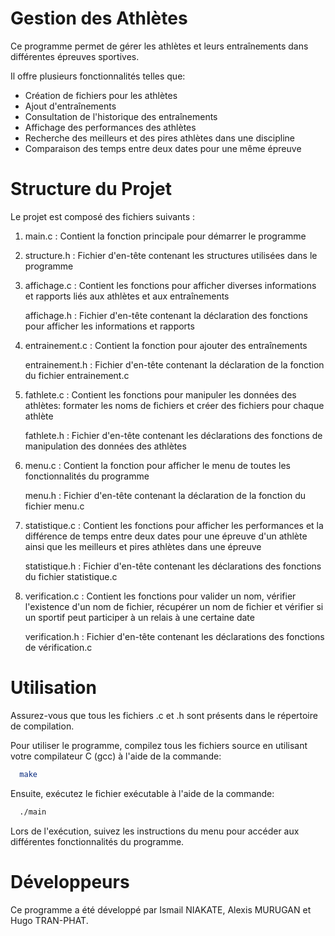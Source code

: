 # Gestion des Athlètes

Ce programme permet de gérer les athlètes et leurs entraînements dans différentes épreuves sportives. 

Il offre plusieurs fonctionnalités telles que:
  - Création de fichiers pour les athlètes
  - Ajout d'entraînements
  - Consultation de l'historique des entraînements
  - Affichage des performances des athlètes
  - Recherche des meilleurs et des pires athlètes dans une discipline
  - Comparaison des temps entre deux dates pour une même épreuve



# Structure du Projet
Le projet est composé des fichiers suivants :

1. main.c : Contient la fonction principale pour démarrer le programme


2. structure.h : Fichier d'en-tête contenant les structures utilisées dans le programme


3. affichage.c : Contient les fonctions pour afficher diverses informations et rapports liés aux athlètes et aux entraînements

   affichage.h : Fichier d'en-tête contenant la déclaration des fonctions pour afficher les informations et rapports


5. entrainement.c : Contient la fonction pour ajouter des entraînements
   
   entrainement.h : Fichier d'en-tête contenant la déclaration de la fonction du fichier entrainement.c


7. fathlete.c : Contient les fonctions pour manipuler les données des athlètes: formater les noms de fichiers et créer des fichiers pour chaque athlète
   
   fathlete.h : Fichier d'en-tête contenant les déclarations des fonctions de manipulation des données des athlètes


9. menu.c : Contient la fonction pour afficher le menu de toutes les fonctionnalités du programme
    
   menu.h : Fichier d'en-tête contenant la déclaration de la fonction du fichier menu.c


11. statistique.c : Contient les fonctions pour afficher les performances et la différence de temps entre deux dates pour une épreuve d'un athlète ainsi que les meilleurs et pires athlètes dans une épreuve
    
    statistique.h : Fichier d'en-tête contenant les déclarations des fonctions du fichier statistique.c


13. verification.c : Contient les fonctions pour valider un nom, vérifier l'existence d'un nom de fichier, récupérer un nom de fichier et vérifier si un sportif peut participer à un relais à une certaine date
    
    verification.h : Fichier d'en-tête contenant les déclarations des fonctions de vérification.c



# Utilisation
Assurez-vous que tous les fichiers .c et .h sont présents dans le répertoire de compilation.

Pour utiliser le programme, compilez tous les fichiers source en utilisant votre compilateur C (gcc) à l'aide de la commande:

```bash
  make
```
Ensuite, exécutez le fichier exécutable à l'aide de la commande:
```bash
  ./main
```

Lors de l'exécution, suivez les instructions du menu pour accéder aux différentes fonctionnalités du programme.



# Développeurs
Ce programme a été développé par Ismail NIAKATE, Alexis MURUGAN et Hugo TRAN-PHAT.

